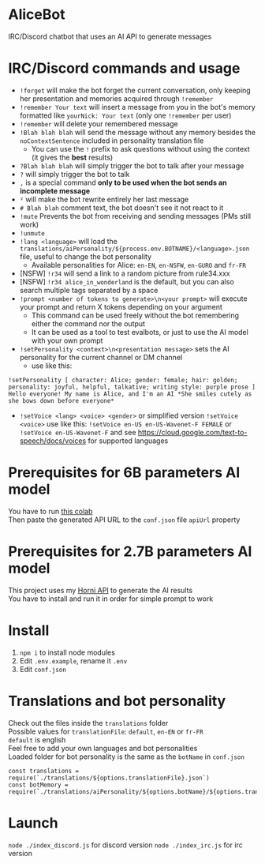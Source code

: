 # AliceBot

IRC/Discord chatbot that uses an AI API to generate messages

# IRC/Discord commands and usage

- `!forget` will make the bot forget the current conversation, only keeping her presentation and memories acquired
  through `!remember`
- `!remember Your text` will insert a message from you in the bot's memory formatted like `yourNick: Your text` (only
  one `!remember` per user)
- `!remember` will delete your remembered message
- `!Blah blah blah` will send the message without any memory besides the `noContextSentence` included in personality
  translation file
  - You can use the `!` prefix to ask questions without using the context (it gives the **best** results)
- `?Blah blah blah` will simply trigger the bot to talk after your message
- `?` will simply trigger the bot to talk
- `,` is a special command **only to be used when the bot sends an incomplete message**
- `²` will make the bot rewrite entirely her last message
- `# Blah blah` comment text, the bot doesn't see it not react to it
- `!mute` Prevents the bot from receiving and sending messages (PMs still work)
- `!unmute`
- `!lang <language>` will load the `translations/aiPersonality/${process.env.BOTNAME}/<language>.json`
  file, useful to change the bot personality
  - Available personalities for Alice: `en-EN`, `en-NSFW`, `en-GURO` and `fr-FR`
- [NSFW] `!r34` will send a link to a random picture from rule34.xxx
- [NSFW] `!r34 alice_in_wonderland` is the default, but you can also search multiple tags separated by a space
- `!prompt <number of tokens to generate>\n<your prompt>` will execute your prompt and return X tokens depending on your argument
  - This command can be used freely without the bot remembering either the command nor the output
  - It can be used as a tool to test evalbots, or just to use the AI model with your own prompt
- `!setPersonality <context>\n<presentation message>` sets the AI personality for the current channel or DM channel
  - use like this:
```
!setPersonality [ character: Alice; gender: female; hair: golden; personality: joyful, helpful, talkative; writing style: purple prose ]
Hello everyone! My name is Alice, and I'm an AI *She smiles cutely as she bows down before everyone*
```
- `!setVoice <lang> <voice> <gender>` or simplified version `!setVoice <voice>` use like this: `!setVoice en-US en-US-Wavenet-F FEMALE` or `!setVoice en-US-Wavenet-F` and see https://cloud.google.com/text-to-speech/docs/voices for supported languages

# Prerequisites for 6B parameters AI model

You have to run [this colab](https://colab.research.google.com/gist/nolialsea/ba93c54a09b95e3306b69fd2480183e7/gpt-j-6b-inference-demo.ipynb#scrollTo=bsIUxnOdBAYu)  
Then paste the generated API URL to the `conf.json` file `apiUrl` property

# Prerequisites for 2.7B parameters AI model

This project uses my [Horni API](https://gitlab.com/nolialsea/horni-api) to generate the AI results  
You have to install and run it in order for simple prompt to work

# Install

1. `npm i` to install node modules
2. Edit `.env.example`, rename it `.env`
3. Edit `conf.json`

# Translations and bot personality

Check out the files inside the `translations` folder  
Possible values for `translationFile`: `default`, `en-EN`
or `fr-FR`  
`default` is english  
Feel free to add your own languages and bot personalities  
Loaded folder for bot personality is the same as the `botName` in `conf.json`

```
const translations = require(`./translations/${options.translationFile}.json`)
const botMemory = require(`./translations/aiPersonality/${options.botName}/${options.translationFile}.json`)
```

# Launch

`node ./index_discord.js` for discord version
`node ./index_irc.js` for irc version 
